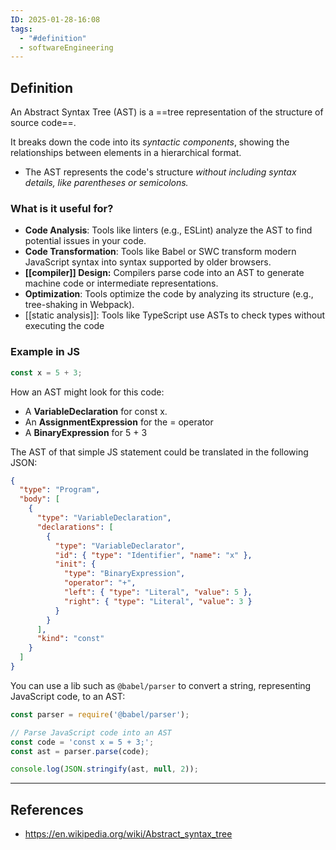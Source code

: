 ```yaml
---
ID: 2025-01-28-16:08
tags:
  - "#definition"
  - softwareEngineering
---
```

## Definition

An Abstract Syntax Tree (AST) is a ==tree representation of the structure of source code==.

It breaks down the code into its *syntactic components*, showing the relationships between elements in a hierarchical format.
- The AST represents the code's structure *without including syntax details, like parentheses or semicolons.*

### What is it useful for?

- **Code Analysis**: Tools like linters (e.g., ESLint) analyze the AST to find potential issues in your code.
- **Code Transformation**: Tools like Babel or SWC transform modern JavaScript syntax into syntax supported by older browsers.
- **[[compiler]] Design:** Compilers parse code into an AST to generate machine code or intermediate representations.
- **Optimization**: Tools optimize the code by analyzing its structure (e.g., tree-shaking in Webpack).
- [[static analysis]]: Tools like TypeScript use ASTs to check types without executing the code

### Example in JS

```Javascript
const x = 5 + 3;
```

How an AST might look for this code:
- A **VariableDeclaration** for const x.
- An **AssignmentExpression** for the = operator
- A **BinaryExpression** for 5 + 3

The AST of that simple JS statement could be translated in the following JSON:

```json
{
  "type": "Program",
  "body": [
    {
      "type": "VariableDeclaration",
      "declarations": [
        {
          "type": "VariableDeclarator",
          "id": { "type": "Identifier", "name": "x" },
          "init": {
            "type": "BinaryExpression",
            "operator": "+",
            "left": { "type": "Literal", "value": 5 },
            "right": { "type": "Literal", "value": 3 }
          }
        }
      ],
      "kind": "const"
    }
  ]
}
```

You can use a lib such as  `@babel/parser` to convert a string, representing JavaScript code, to an AST:

```JavaScript
const parser = require('@babel/parser');

// Parse JavaScript code into an AST
const code = 'const x = 5 + 3;';
const ast = parser.parse(code);

console.log(JSON.stringify(ast, null, 2));

```

---
## References
- https://en.wikipedia.org/wiki/Abstract_syntax_tree